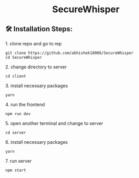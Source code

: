 <h1 align="center" id="title">SecureWhisper</h1>

<h2>🛠️ Installation Steps:</h2>

<p>1. clone repo and go to rep</p>

```
git clone https://github.com/abhishek18008/SecureWhisper
cd SecureWhisper
```

<p>2. change directory to server</p>

```
cd client
```

<p>3. install necessary packages</p>

```
yarn
```

<p>4. run the frontend</p>

```
npm run dev
```

<p>5. open another terminal and change to server</p>

```
cd server
```

<p>6. install necessary packages</p>

```
yarn
```

<p>7. run server</p>

```
npm start
```
